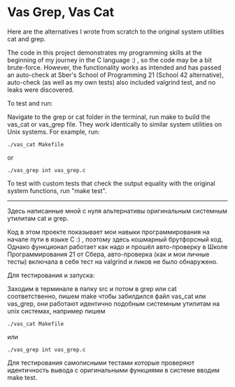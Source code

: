 # Vas Grep, Vas Cat

Here are the alternatives I wrote from scratch to the original system utilities cat and grep.

The code in this project demonstrates my programming skills at the beginning of my journey in the C language :) , so the code may be a bit brute-force. However, the functionality works as intended and has passed an auto-check at Sber's School of Programming 21 (School 42 alternative), auto-check (as well as my own tests) also included valgrind test, and no leaks were discovered.

To test and run:

Navigate to the grep or cat folder in the terminal, run make to build the vas_cat or vas_grep file. They work identically to similar system utilities on Unix systems. For example, run:

```
./vas_cat Makefile
```
or
```
./vas_grep int vas_grep.c
```

To test with custom tests that check the output equality with the original system functions, run "make test".

-----------------------------------------

Здесь написанные мной с нуля альтернативы оригинальным системным утилитам cat и grep.

Код в этом проекте показывает мои навыки программирования на начале пути в языке С :) , поэтому здесь кошмарный брутфорсный код. Однако функционал работает как надо и прошёл авто-проверку в Школе Программирования 21 от Сбера, авто-проверка (как и мои личные тесты) включала в себя тест на valgrind и ликов не было обнаружено.

Для тестирования и запуска:

Заходим в терминале в папку src и потом в grep или cat соответственно, пишем make чтобы забилдился файл vas_cat или vas_grep, они работают идентично подобным системным утилитам на unix системах, например пишем 
```
./vas_cat Makefile
```
или
```
./vas_grep int vas_grep.c
```

Для тестирования самописными тестами которые проверяют идентичность вывода с оригинальными функциями в системе вводим make test.

